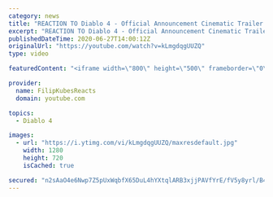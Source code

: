 ```yaml
---
category: news
title: "REACTION TO Diablo 4 - Official Announcement Cinematic Trailer | Blizzcon 2019 - REACT"
excerpt: "REACTION TO Diablo 4 - Official Announcement Cinematic Trailer | Blizzcon 2019 - REACT If you like it, subscribe and definitely comment. Looking forward to ..."
publishedDateTime: 2020-06-27T14:00:12Z
originalUrl: "https://youtube.com/watch?v=kLmgdqgUUZQ"
type: video

featuredContent: "<iframe width=\"800\" height=\"500\" frameborder=\"0\" src=\"https://www.youtube.com/embed/kLmgdqgUUZQ\" allow=\"accelerometer; autoplay; encrypted-media; gyroscope; picture-in-picture\" allowfullscreen></iframe>"

provider:
  name: FilipKubesReacts
  domain: youtube.com

topics:
  - Diablo 4

images:
  - url: "https://i.ytimg.com/vi/kLmgdqgUUZQ/maxresdefault.jpg"
    width: 1280
    height: 720
    isCached: true

secured: "n2sAaO4e6Nwp7Z5pUxWqbfX65DuL4hYXtqlARB3xjjPAVfYrE/fV5y8yrl/B4XTwMrLumJNWAYtKhjJVDixHchYS5VCkgwVxeXcM06Z0g2kZqrKd2WDkxUj7+czWWnDraMjItHd+1KboJJM9zljEAljrLxUf+kk5lulCqqAFTDArttyAg0vYcod9JIZThRuKg7+tRTa/DYDLNJ4+v2a16rsVCVqlrx+nUbVK38ruvbKGnkNOLkCyLMLOis2sY9w28H3KrL6rHseiEdpVtyaiQLutr1HTE1iA4BkmixLBo5pYiwAUk/07n6x464Jfnmaw/VxI8FA1NVIHopF73Uwr1AOIPggQKDYwbswiPgaO6D/Z5HbY0A/Q/e1T0Co0omVgNiH6JSwi8SMkRHU0My9a9ftcvB12jwnmfKu6dl3T2bM=;vw6PlQwnlqMNJnkMSDZvrA=="
---
```


